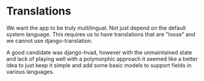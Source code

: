 # Translations

We want the app to be truly multilingual. Not just depend on the default system language.
This requires us to have translations that are "loose" and we cannot use django-translation.

A good candidate was django-hvad, however with the unmaintained state and lack of playing well
with a polymorphic approach it seemed like a better idea to just keep it simple and add some
basic models to support fields in various languages.
